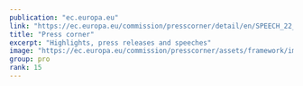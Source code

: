 ```yaml
---
publication: "ec.europa.eu"
link: "https://ec.europa.eu/commission/presscorner/detail/en/SPEECH_22_6974"
title: "Press corner"
excerpt: "Highlights, press releases and speeches"
image: "https://ec.europa.eu/commission/presscorner/assets/framework/images/logo/ec_logo.png"
group: pro
rank: 15
---
```

